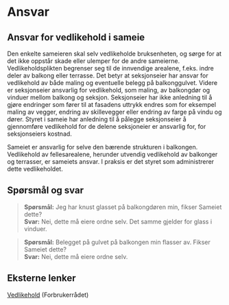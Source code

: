 # Ansvar

## Ansvar for vedlikehold i sameie

Den enkelte sameieren skal selv vedlikeholde bruksenheten, og sørge for at det ikke oppstår skade eller ulemper for de andre sameierne. Vedlikeholdsplikten begrenser seg til de innvendige arealene, f.eks. indre deler av balkong eller terrasse. Det betyr at seksjonseier har ansvar for vedlikehold av både maling og eventuelle belegg på balkonggulvet. Videre er seksjonseier ansvarlig for vedlikehold, som maling, av balkongdør og vinduer mellom balkong og seksjon. Seksjonseier har ikke anledning til å gjøre endringer som fører til at fasadens uttrykk endres som for eksempel maling av vegger, endring av skillevegger eller endring av farge på vindu og dører. Styret i sameie har anledning til å pålegge seksjonseier å gjennomføre vedlikehold for de delene seksjoneier er ansvarlig for, for seksjonseiers kostnad.

Sameiet er ansvarlig for selve den bærende strukturen i balkongen. Vedlikehold av fellesarealene, herunder utvendig vedlikehold av balkonger og terrasser, er sameiets ansvar. I praksis er det styret som administrerer dette vedlikeholdet.

## Spørsmål og svar

> **Spørsmål:** Jeg har knust glasset på balkongdøren min, fikser Sameiet dette? <br> **Svar:** Nei, dette må eiere ordne selv. Det samme gjelder for glass i vinduer.

> **Spørsmål:** Belegget på gulvet på balkongen min flasser av. Fikser Sameiet dette? <br> **Svar:** Nei, dette må eiere ordne selv.

## Eksterne lenker

[Vedlikehold](http://www.forbrukerradet.no/tips-og-r%C3%A5d/bolig/borettslag-og-sameie/vedlikehold) (Forbrukerrådet)
